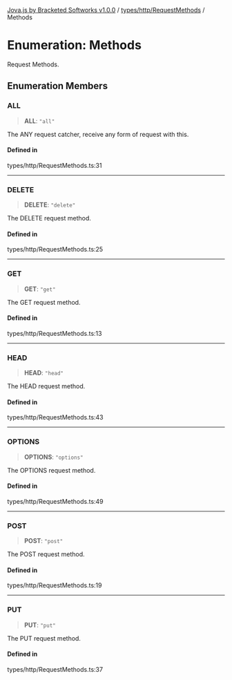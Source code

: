 [Jova.js by Bracketed Softworks v1.0.0](../wiki/modules) / [types/http/RequestMethods](../wiki/types.http.RequestMethods) / Methods

# Enumeration: Methods

Request Methods.

## Enumeration Members

### ALL

> **ALL**: `"all"`

The ANY request catcher, receive any form of request with this.

#### Defined in

types/http/RequestMethods.ts:31

***

### DELETE

> **DELETE**: `"delete"`

The DELETE request method.

#### Defined in

types/http/RequestMethods.ts:25

***

### GET

> **GET**: `"get"`

The GET request method.

#### Defined in

types/http/RequestMethods.ts:13

***

### HEAD

> **HEAD**: `"head"`

The HEAD request method.

#### Defined in

types/http/RequestMethods.ts:43

***

### OPTIONS

> **OPTIONS**: `"options"`

The OPTIONS request method.

#### Defined in

types/http/RequestMethods.ts:49

***

### POST

> **POST**: `"post"`

The POST request method.

#### Defined in

types/http/RequestMethods.ts:19

***

### PUT

> **PUT**: `"put"`

The PUT request method.

#### Defined in

types/http/RequestMethods.ts:37
